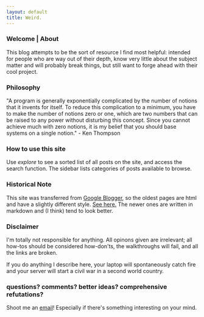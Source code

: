 ```yaml
---
layout: default
title: Weird.
---
```


### Welcome | About

This blog attempts to be the sort of resource I find most helpful: intended for people who are way out of their depth, know very little about the subject matter and will probably break things, but still want to forge ahead with their cool project.

### Philosophy

"A program is generally exponentially complicated by the number of notions that it invents for itself. To reduce this complication to a minimum, you have to make the number of notions zero or one, which are two numbers that can be raised to any power without disturbing this concept. Since you cannot achieve much with zero notions, it is my belief that you should base systems on a single notion." - Ken Thompson

### How to use this site

Use _explore_ to see a sorted list of all posts on the site, and access the search function.  The sidebar lists categories of posts available to browse.

### Historical Note

This site was transferred from [Google Blogger](https://nixingaround.blogspot.com/2017/10/final-post-here.html), so the oldest pages are html and have a slightly different style.  [See here.](/new-blog-location)  The newer ones are written in markdown and (I think) tend to look better.  

### Disclaimer

I'm totally not responsible for anything.  All opinons given are irrelevant; all how-tos should be considered how-don'ts, the walkthroughs will fail, and all the links are broken. 

If you do anything I describe here, your laptop will spontaneously catch fire and your server will start a civil war in a second world country.  

### questions? comments? better ideas? comprehensive refutations? 

Shoot me an [email](mailto:um.hau@outlook.com)! Especially if there's something interesting on your mind. 
